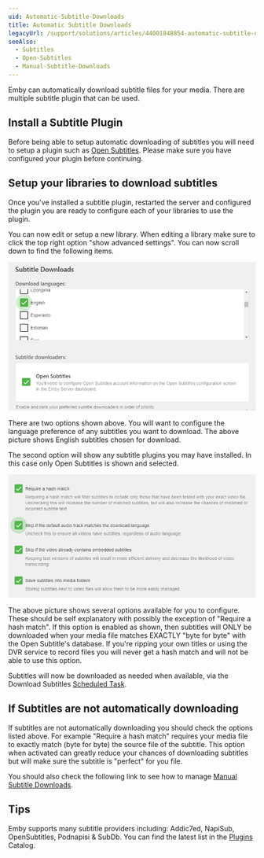 ```yaml
---
uid: Automatic-Subtitle-Downloads
title: Automatic Subtitle Downloads
legacyUrl: /support/solutions/articles/44001848854-automatic-subtitle-downloads
seeAlso:
  - Subtitles
  - Open-Subtitles
  - Manual-Subtitle-Downloads
---
```


Emby can automatically download subtitle files for your media.  There are multiple subtitle plugin that can be used.

## Install a Subtitle Plugin
Before being able to setup automatic downloading of subtitles you will need to setup a plugin such as [Open Subtitles](Open-Subtitles.md). Please make sure you have configured your plugin before continuing.

## Setup your libraries to download subtitles
Once you've installed a subtitle plugin, restarted the server and configured the plugin you are ready to configure each of your libraries to use the plugin.

You can now edit or setup a new library.  When editing a library make sure to click the top right option "show advanced settings".  You can now scroll down to find the following items.

![OpenSubtitles5.png](images/server/OpenSubtitles5.png)

There are two options shown above.  You will want to configure the language preference of any subtitles you want to download.  The above picture shows English subtitles chosen for download.

The second option will show any subtitle plugins you may have installed.  In this case only Open Subtitles is shown and selected.

![OpenSubtitles6.png](images/server/OpenSubtitles6.png)

The above picture shows several options available for you to configure. These should be self explanatory with possibly the exception of "Require a hash match". If this option is enabled as shown, then subtitles will ONLY be downloaded when your media file matches EXACTLY "byte for byte" with the Open Subtitle's database.  If you're ripping your own titles or using the DVR service to record files you will never get a hash match and will not be able to use this option.

Subtitles will now be downloaded as needed when available, via the Download Subtitles [Scheduled Task](Scheduled-Tasks.md).

## If Subtitles are not automatically downloading
If subtitles are not automatically downloading you should check the options listed above.  For example "Require a hash match" requires your media file to exactly match (byte for byte) the source file of the subtitle.  This option when activated can greatly reduce your chances of downloading subtitles but will make sure the subtitle is "perfect" for you file.

You should also check the following link to see how to manage [Manual Subtitle Downloads](Manual-Subtitle-Downloads.md).

## Tips
Emby supports many subtitle providers including: Addic7ed, NapiSub, OpenSubtitles, Podnapisi & SubDb. You can find the latest list in the [Plugins](Plugins.md) Catalog.
